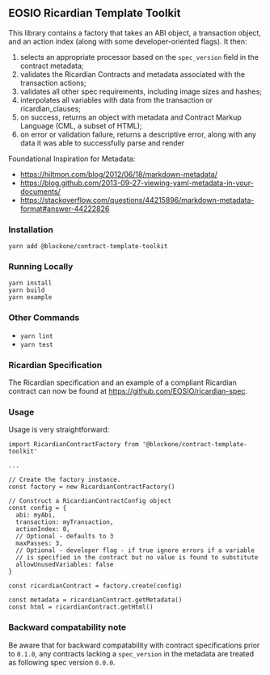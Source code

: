## EOSIO Ricardian Template Toolkit

This library contains a factory that takes an ABI object, a transaction object, and an action index (along with some developer-oriented flags). It then:

1. selects an appropriate processor based on the `spec_version` field in the contract metadata;
1. validates the Ricardian Contracts and metadata associated with the transaction actions;
1. validates all other spec requirements, including image sizes and hashes;
1. interpolates all variables with data from the transaction or ricardian_clauses;
1. on success, returns an object with metadata and Contract Markup Language (CML, a subset of HTML);
1. on error or validation failure, returns a descriptive error, along with any data it was able to successfully parse and render

Foundational Inspiration for Metadata:
- https://hiltmon.com/blog/2012/06/18/markdown-metadata/
- https://blog.github.com/2013-09-27-viewing-yaml-metadata-in-your-documents/
- https://stackoverflow.com/questions/44215896/markdown-metadata-format#answer-44222826


### Installation

`yarn add @blockone/contract-template-toolkit`

### Running Locally

```
yarn install
yarn build
yarn example
```

### Other Commands

* `yarn lint`
* `yarn test`


### Ricardian Specification
The Ricardian specification and an example of a compliant Ricardian contract can now be found at https://github.com/EOSIO/ricardian-spec.

### Usage

Usage is very straightforward:

```
import RicardianContractFactory from '@blockone/contract-template-toolkit'

...

// Create the factory instance.
const factory = new RicardianContractFactory()

// Construct a RicardianContractConfig object
const config = {
  abi: myAbi,
  transaction: myTransaction,
  actionIndex: 0,
  // Optional - defaults to 3
  maxPasses: 3,
  // Optional - developer flag - if true ignore errors if a variable
  // is specified in the contract but no value is found to substitute
  allowUnusedVariables: false
}

const ricardianContract = factory.create(config)

const metadata = ricardianContract.getMetadata()
const html = ricardianContract.getHtml()
```

### Backward compatability note

Be aware that for backward compatability with contract specifications prior to `0.1.0`, any contracts
lacking a `spec_version` in the metadata are treated as following spec version `0.0.0`.
